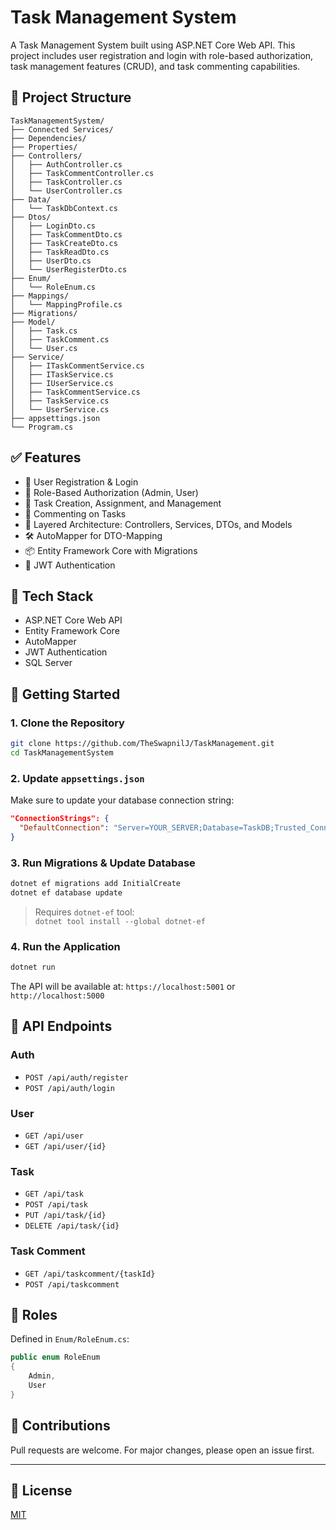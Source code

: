 # Task Management System

A Task Management System built using ASP.NET Core Web API. This project includes user registration and login with role-based authorization, task management features (CRUD), and task commenting capabilities.

## 📁 Project Structure

```
TaskManagementSystem/
├── Connected Services/
├── Dependencies/
├── Properties/
├── Controllers/
│   ├── AuthController.cs
│   ├── TaskCommentController.cs
│   ├── TaskController.cs
│   └── UserController.cs
├── Data/
│   └── TaskDbContext.cs
├── Dtos/
│   ├── LoginDto.cs
│   ├── TaskCommentDto.cs
│   ├── TaskCreateDto.cs
│   ├── TaskReadDto.cs
│   ├── UserDto.cs
│   └── UserRegisterDto.cs
├── Enum/
│   └── RoleEnum.cs
├── Mappings/
│   └── MappingProfile.cs
├── Migrations/
├── Model/
│   ├── Task.cs
│   ├── TaskComment.cs
│   └── User.cs
├── Service/
│   ├── ITaskCommentService.cs
│   ├── ITaskService.cs
│   ├── IUserService.cs
│   ├── TaskCommentService.cs
│   ├── TaskService.cs
│   └── UserService.cs
├── appsettings.json
└── Program.cs
```

## ✅ Features

- 🔐 User Registration & Login
- 👤 Role-Based Authorization (Admin, User)
- 📝 Task Creation, Assignment, and Management
- 💬 Commenting on Tasks
- 🧩 Layered Architecture: Controllers, Services, DTOs, and Models
- 🛠️ AutoMapper for DTO-Mapping
- 📦 Entity Framework Core with Migrations
- 🔐 JWT Authentication

## 🔧 Tech Stack

- ASP.NET Core Web API
- Entity Framework Core
- AutoMapper
- JWT Authentication
- SQL Server

## 🏁 Getting Started

### 1. Clone the Repository

```bash
git clone https://github.com/TheSwapnilJ/TaskManagement.git
cd TaskManagementSystem
```

### 2. Update `appsettings.json`

Make sure to update your database connection string:

```json
"ConnectionStrings": {
  "DefaultConnection": "Server=YOUR_SERVER;Database=TaskDB;Trusted_Connection=True;"
}
```

### 3. Run Migrations & Update Database

```bash
dotnet ef migrations add InitialCreate
dotnet ef database update
```

> Requires `dotnet-ef` tool:  
> `dotnet tool install --global dotnet-ef`

### 4. Run the Application

```bash
dotnet run
```

The API will be available at: `https://localhost:5001` or `http://localhost:5000`

## 📂 API Endpoints

### Auth
- `POST /api/auth/register`
- `POST /api/auth/login`

### User
- `GET /api/user`
- `GET /api/user/{id}`

### Task
- `GET /api/task`
- `POST /api/task`
- `PUT /api/task/{id}`
- `DELETE /api/task/{id}`

### Task Comment
- `GET /api/taskcomment/{taskId}`
- `POST /api/taskcomment`

## 👤 Roles

Defined in `Enum/RoleEnum.cs`:

```csharp
public enum RoleEnum
{
    Admin,
    User
}
```

## 🤝 Contributions

Pull requests are welcome. For major changes, please open an issue first.

---

## 📄 License

[MIT](LICENSE)
